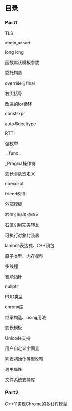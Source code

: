 ## 目录

### Part1

TLS

static_assert

long long

函数默认模板参数

委托构造

override与final

右尖括号

改进的for循环

constexpr

auto与decltype

RTTI

强枚举

\_\_func\_\_

_Pragma操作符

变长参数宏定义

noexcept

friend改进

外部模板

右值引用移动语义

右值引用完美转发

可执行对象封装器

lambda表达式、C++闭包

原子类型、内存模型

多线程

智能指针

nullptr

POD类型

chrono库

继承构造、using用法

变长模板

Unicode支持

用户自定义字面量

列表初始化类型收窄

通用属性

文件系统支持库

### Part2

C++11实现Chrome的多线程模型
